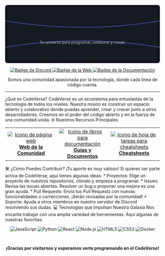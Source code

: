 <div align="center">
<!-- Banner Personalizado SVG -->
<a href="https://codeverseweb.netlify.app/">
<svg fill="none" viewBox="0 0 800 300" xmlns="http://www.w3.org/2000/svg">
<rect width="800" height="300" fill="#0D1117" rx="12"/>
<rect x="10" y="10" width="780" height="280" fill="#161b22" rx="8"/>
<path d="M -10,80 Q 400,150 810,80" stroke="#3D4A98" stroke-width="4" fill="none" />
<path d="M -10,220 Q 400,150 810,220" stroke="#3D4A98" stroke-width="4" fill="none" />
<g>
<text x="50%" y="45%" dominant-baseline="middle" text-anchor="middle" font-family="'Segoe UI', 'Roboto', 'Helvetica', 'Arial', sans-serif" font-size="72" fill="#FFFFFF" font-weight="bold">
</CodeVerse>
</text>
<text x="50%" y="65%" dominant-baseline="middle" text-anchor="middle" font-family="'Segoe UI', 'Roboto', 'Helvetica', 'Arial', sans-serif" font-size="20" fill="#CDCDCD">
Tu universo para programar, colaborar y crecer.
</text>
</g>
</svg>
</a>
<br>
<!-- Badges de Acceso Rápido -->
<p align="center">
<a href="https://discord.gg/jtPDZ4EbXW">
<img src="https://img.shields.io/badge/Únete_a_Discord-3D4A98?style=for-the-badge&logo=discord&logoColor=white" alt="Badge de Discord">
</a>
<a href="https://codeverseweb.netlify.app/">
<img src="https://img.shields.io/badge/Visita_la_Web-3D4A98?style=for-the-badge&logo=firefoxbrowser&logoColor=white" alt="Badge de la Web">
</a>
<a href="https://codeversedocs.netlify.app/">
<img src="https://img.shields.io/badge/Lee_la_Documentación-3D4A98?style=for-the-badge&logo=readme&logoColor=white" alt="Badge de la Documentación">
</a>
</p>
</div>
<p align="center">Somos una comunidad apasionada por la tecnología, donde cada línea de código cuenta.</p>

---

 ¿Qué es CodeVerse?
CodeVerse es un ecosistema para entusiastas de la tecnología de todos los niveles. Nuestra misión es construir un espacio abierto y colaborativo donde puedas aprender, crear y crecer junto a otros desarrolladores. Creemos en el poder del código abierto y en la fuerza de una comunidad unida.
🌐 Nuestros Recursos Principales
<div align="center">
<table >
<tr>
<td align="center" width="33%">
<a href="https://codeverseweb.netlify.app/">
<img src="https://img.icons8.com/color/96/000000/domain.png" alt="Icono de página web"/>
<br>
<strong>Web de la Comunidad</strong>
</a>
</td>
<td align="center" width="33%">
<a href="https://codeversedocs.netlify.app/">
<img src="https://img.icons8.com/color/96/000000/books.png" alt="Icono de libros para documentación"/>
<br>
<strong>Guías y Documentos</strong>
</a>
</td>
<td align="center" width="33%">
<a href="https://codeversecheatsheet.netlify.app/">
<img src="https://img.icons8.com/color/96/000000/task.png" alt="Icono de hoja de tareas para cheatsheets"/>
<br>
<strong>Cheatsheets</strong>
</a>
</td>
</tr>
</table>
</div>
🛠️ ¿Cómo Puedes Contribuir?
¡Tu aporte es muy valioso! Si quieres ser parte activa de CodeVerse, aquí tienes algunas ideas:
 * Proyectos: Elige un proyecto de nuestros repositorios, clónalo y empieza a programar.
 * Issues: Revisa las issues abiertas. Resolver un bug o proponer una mejora es una gran ayuda.
 * Pull Requests: Envía tus Pull Requests con nuevas funcionalidades o correcciones. ¡Serán revisadas por la comunidad!
 * Soporte: Ayuda a otros miembros en nuestro servidor de Discord resolviendo sus dudas.
💻 Tecnologías que Impulsan Nuestra Galaxia
Nos encanta trabajar con una amplia variedad de herramientas. Aquí algunas de nuestras favoritas:
<p align="center">
<img src="https://img.shields.io/badge/JavaScript-F7DF1E?style=for-the-badge&logo=javascript&logoColor=black" alt="JavaScript">
<img src="https://img.shields.io/badge/Python-3776AB?style=for-the-badge&logo=python&logoColor=white" alt="Python">
<img src="https://img.shields.io/badge/React-20232A?style=for-the-badge&logo=react&logoColor=61DAFB" alt="React">
<img src="https://img.shields.io/badge/Node.js-339933?style=for-the-badge&logo=nodedotjs&logoColor=white" alt="Node.js">
<img src="https://img.shields.io/badge/HTML5-E34F26?style=for-the-badge&logo=html5&logoColor=white" alt="HTML5">
<img src="https://img.shields.io/badge/CSS3-1572B6?style=for-the-badge&logo=css3&logoColor=white" alt="CSS3">
<img src="https://img.shields.io/badge/Docker-2496ED?style=for-the-badge&logo=docker&logoColor=white" alt="Docker">
</p>
<div align="center">
<br>
<p><strong>¡Gracias por visitarnos y esperamos verte programando en el CodeVerse!</strong></p>
</div>
